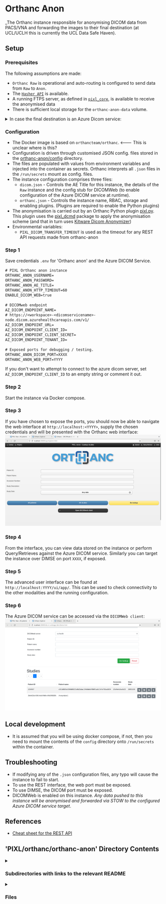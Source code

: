 # Orthanc Anon

_The Orthanc instance responsible for anonymising DICOM data from PACS/VNA and forwarding the images
to their final destination (at UCL/UCLH this is currently the UCL Data Safe Haven).

## Setup

### Prerequisites

The following assumptions are made:

- `Orthanc Raw` is operational and auto-routing is configured to send data from `Raw` to `Anon`.
- The [`Hasher API`](../../hasher/README.md) is available.
- A running FTPS server, as defined in [`pixl_core`](../../pixl_core/README.md), is available to receive the anonymised data
- There is sufficient local storage for the `orthanc-anon-data` volume.

<details><summary>In case the final destination is an Azure Dicom service:</summary>

- The Azure AD`Tenant ID`, `App ID` and `Client Secret` have been configured.
- The Azure DICOM service endpoint is available and has been configured.
- Outbound HTTPS access to the Azure DICOM service is available.

</details>

### Configuration

- The Docker image is based on `orthancteam/orthanc`. <--- This is unclear where is this?
- Configuration is driven through customised JSON config. files stored in the [orthanc-anon/config](./config/)
directory.
- The files are populated with values from environment variables and injected into the container as
secrets. Orthanc interprets all `.json` files in the `/run/secrets` mount as config. files.
- The instance configuration comprises three files:
  - `dicom.json` - Controls the AE Title for this instance, the details of the `Raw` instance and
  the config stub for DICOMWeb (to enable configuration of the Azure DICOM service at runtime).
  - `orthanc.json` - Controls the instance name, RBAC, storage and enabling plugins. (Plugins are
  required to enable the Python plugins)
- The anonymisation is carried out by an Orthanc Python plugin [pixl.py](./plugin/pixl.py). This
plugin uses the [pixl_dcmd](../../pixl_dcmd/) package to apply the anonymisation scheme (and that
in turn uses [Kitware Dicom Anonymizer](https://github.com/KitwareMedical/dicom-anonymizer))
- Environmental variables:
  - `PIXL_DICOM_TRANSFER_TIMEOUT` is used as the timeout for any REST API requests made from
        orthanc-anon

### Step 1

Save credentials `.env` for 'Orthanc anon' and the Azure DICOM Service.

```
# PIXL Orthanc anon instance
ORTHANC_ANON_USERNAME=
ORTHANC_ANON_PASSWORD=
ORTHANC_ANON_AE_TITLE=
ORTHANC_ANON_HTTP_TIMEOUT=60
ENABLE_DICOM_WEB=true

# DICOMweb endpoint
AZ_DICOM_ENDPOINT_NAME=
# https://<workspace>-<dicomservicename>-node.dicom.azurehealthcareapis.com/v1/
AZ_DICOM_ENDPOINT_URL=
AZ_DICOM_ENDPOINT_CLIENT_ID=
AZ_DICOM_ENDPOINT_CLIENT_SECRET=
AZ_DICOM_ENDPOINT_TENANT_ID=

# Exposed ports for debugging / testing.
ORTHANC_ANON_DICOM_PORT=XXXX
ORTHANC_ANON_WEB_PORT=YYYY
```

If you don't want to attempt to connect to the azure dicom server, set `AZ_DICOM_ENDPOINT_CLIENT_ID` to an empty string or comment it out.

### Step 2

Start the instance via Docker compose.

### Step 3

If you have chosen to expose the ports, you should now be able to navigate the web interface at `http://localhost:<YYYY>`, supply the chosen credentials and will be presented with the Orthanc web interface:
![Orthanc Raw Web interface](../assets/orthanc-anon-web.png)

### Step 4

From the interface, you can view data stored on the instance or perform Query/Retrieves against the Azure DICOM service. Similarly you can target the instance over DIMSE on port `XXXX`, if exposed.

### Step 5

The advanced user interface can be found at `http://localhost:YYYY/ui/app/`. This can be used to check connectivity to the other modalities and the running configuration.

### Step 6

The Azure DICOM service can be accessed via the `DICOMWeb client`:
![Orthanc Raw Web interface](../assets/orthanc-anon-az-dicom.png)

## Local development

- It is assumed that you will be using docker compose, if not, then you need to mount the contents of the `config` directory onto `/run/secrets` within the container.

## Troubleshooting

- If modifying any of the `.json` configuration files, any typo will cause the instance to fail to
start.
- To use the REST interface, the web port must be exposed.
- To use DIMSE, the DICOM port must be exposed.
- DICOMWeb is enabled on this instance. _Any data pushed to this instance will be anonymised and forwarded via STOW to the configured Azure DICOM service target_.

## References

- [Cheat sheet for the REST API](https://book.orthanc-server.com/users/rest-cheatsheet.html)


## 'PIXL/orthanc/orthanc-anon' Directory Contents

<details>
<summary>
<h3> Subdirectories with links to the relevant README </h3> 

</summary>

[config](./config/README.md)

[docs](./docs/README.md)

[plugin](./plugin/README.md)

</details>

<details>
<summary>
<h3> Files </h3> 

</summary>

| **User docs** |
| :--- |
| README.md |

</details>



